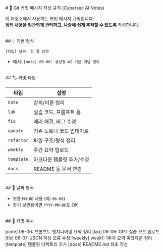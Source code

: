 <br>
# 📝 Git 커밋 메시지 작성 규칙 (Cybersec AI Notes)

이 저장소에서 사용하는 커밋 메시지 규칙입니다.  
**정리 내용을 일관되게 관리하고, 나중에 쉽게 추적할 수 있도록** 작성합니다.

<br>
## 💡 기본 형식

`[타입] 날짜: 한 줄 요약`

- 예시: `[note] 06-06: 생성형 AI 기본 개념 정리`

<br>
## 🏷 커밋 타입

| 타입 | 설명 |
|------|------|
| `note` | 강의/이론 정리 |
| `lab` | 실습 코드, 프롬프트 등 |
| `fix` | 에러 해결, 버그 수정 |
| `update` | 기존 노트나 코드 업데이트 |
| `refactor` | 파일 구조/형식 정리 |
| `weekly` | 주간 요약 업로드 |
| `template` | 마크다운 템플릿 추가/수정 |
| `docs` | README 등 문서 변경 |

<br>
## 📅 날짜 형식

- 보통 `MM-DD` 사용 (예: `06-06`)
- 장기 보관용이면 `YYYY-MM-DD`도 OK

<br>
## 🧾 커밋 예시

[note] 06-06: 프롬프트 엔지니어링 요약 정리
[lab] 06-06: GPT 실습 코드 업로드
[fix] 06-07: JSON 파싱 오류 수정
[weekly] week1: 1주차 요약 마크다운 정리
[template] 템플릿 디렉토리 추가
[docs] README.md 최초 작성

